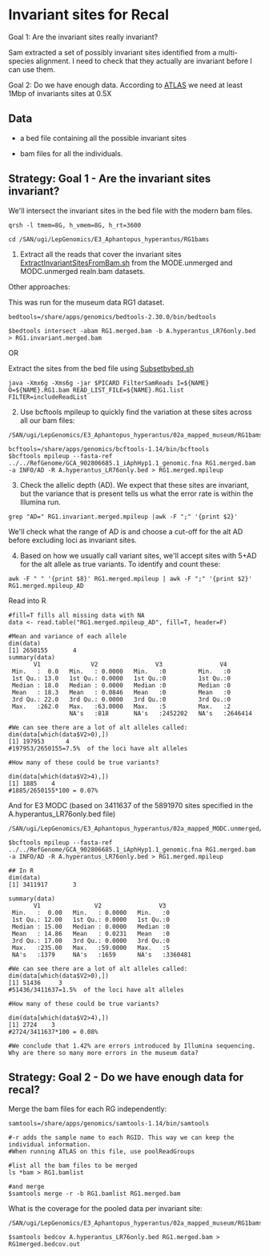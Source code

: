 # Invariant sites for Recal

Goal 1: Are the invariant sites really invariant? 

Sam extracted a set of possibly invariant sites identified from a multi-species alignment. I need to check that they actually are invariant before I can use them. 

Goal 2: Do we have enough data. According to [ATLAS](https://bitbucket.org/wegmannlab/atlas/wiki/Sequence%20Data%20Processing%20Tools%3A%20recal) we need at least 1Mbp of invariants sites at 0.5X


## Data

- a bed file containing all the possible invariant sites

- bam files for all the individuals. 



## Strategy: Goal 1 - Are the invariant sites invariant?

We'll intersect the invariant sites in the bed file with the modern bam files. 

```
qrsh -l tmem=8G, h_vmem=8G, h_rt=3600

cd /SAN/ugi/LepGenomics/E3_Aphantopus_hyperantus/RG1bams

```


1. Extract all the reads that cover the invariant sites [ExtractInvariantSitesFromBam.sh](https://github.com/alexjvr1/VelocityUCL/blob/main/ATLAS/Scripts/ExtractInvariantSitesFromBam.sh) from the MODE.unmerged and MODC.unmerged realn.bam datasets. 


Other approaches: 

This was run for the museum data RG1 dataset. 
```
bedtools=/share/apps/genomics/bedtools-2.30.0/bin/bedtools

$bedtools intersect -abam RG1.merged.bam -b A.hyperantus_LR76only.bed > RG1.invariant.merged.bam
```


OR

Extract the sites from the bed file using [Subsetbybed.sh]() 
```
java -Xmx6g -Xms6g -jar $PICARD FilterSamReads I=${NAME} O=${NAME}.RG1.bam READ_LIST_FILE=${NAME}.RG1.list FILTER=includeReadList

```




2. Use bcftools mpileup to quickly find the variation at these sites across all our bam files: 

```
/SAN/ugi/LepGenomics/E3_Aphantopus_hyperantus/02a_mapped_museum/RG1bams

bcftools=/share/apps/genomics/bcftools-1.14/bin/bcftools
$bcftools mpileup --fasta-ref ../../RefGenome/GCA_902806685.1_iAphHyp1.1_genomic.fna RG1.merged.bam -a INFO/AD -R A.hyperantus_LR76only.bed > RG1.merged.mpileup 
```


3. Check the allelic depth (AD). We expect that these sites are invariant, but the variance that is present tells us what the error rate is within the Illumina run. 
```
grep "AD=" RG1.invariant.merged.mpileup |awk -F ";" '{print $2}'
```

We'll check what the range of AD is and choose a cut-off for the alt AD before excluding loci as invariant sites. 



4. Based on how we usually call variant sites, we'll accept sites with 5+AD for the alt allele as true variants. To identify and count these: 

```
awk -F " " '{print $8}' RG1.merged.mpileup | awk -F ";" '{print $2}' RG1.merged.mpileup_AD
```

Read into R
```
#fill=T fills all missing data with NA
data <- read.table("RG1.merged.mpileup_AD", fill=T, header=F)

#Mean and variance of each allele
dim(data)
[1] 2650155       4
summary(data)
       V1              V2                V3                V4         
 Min.   :  0.0   Min.   : 0.0000   Min.   :0         Min.   :0        
 1st Qu.: 13.0   1st Qu.: 0.0000   1st Qu.:0         1st Qu.:0        
 Median : 18.0   Median : 0.0000   Median :0         Median :0        
 Mean   : 18.3   Mean   : 0.0846   Mean   :0         Mean   :0        
 3rd Qu.: 22.0   3rd Qu.: 0.0000   3rd Qu.:0         3rd Qu.:0        
 Max.   :262.0   Max.   :63.0000   Max.   :5         Max.   :2        
                 NA's   :818       NA's   :2452202   NA's   :2646414  

#We can see there are a lot of alt alleles called:
dim(data[which(data$V2>0),])
[1] 197953      4
#197953/2650155=7.5%  of the loci have alt alleles

#How many of these could be true variants?

dim(data[which(data$V2>4),])
[1] 1885    4
#1885/2650155*100 = 0.07%
```

And for E3 MODC (based on 3411637 of the 5891970 sites specified in the A.hyperantus_LR76only.bed file)
```
/SAN/ugi/LepGenomics/E3_Aphantopus_hyperantus/02a_mapped_MODC.unmerged/RG1

$bcftools mpileup --fasta-ref ../../RefGenome/GCA_902806685.1_iAphHyp1.1_genomic.fna RG1.merged.bam -a INFO/AD -R A.hyperantus_LR76only.bed > RG1.merged.mpileup 

## In R
dim(data)
[1] 3411917       3

summary(data)
       V1               V2                V3         
 Min.   :  0.00   Min.   : 0.0000   Min.   :0        
 1st Qu.: 12.00   1st Qu.: 0.0000   1st Qu.:0        
 Median : 15.00   Median : 0.0000   Median :0        
 Mean   : 14.86   Mean   : 0.0231   Mean   :0        
 3rd Qu.: 17.00   3rd Qu.: 0.0000   3rd Qu.:0        
 Max.   :235.00   Max.   :59.0000   Max.   :5        
 NA's   :1379     NA's   :1659      NA's   :3360481  

#We can see there are a lot of alt alleles called:
dim(data[which(data$V2>0),])
[1] 51436     3
#51436/3411637=1.5%  of the loci have alt alleles

#How many of these could be true variants?

dim(data[which(data$V2>4),])
[1] 2724    3
#2724/3411637*100 = 0.08%

#We conclude that 1.42% are errors introduced by Illumina sequencing. Why are there so many more errors in the museum data? 
```



## Strategy: Goal 2 - Do we have enough data for recal? 


Merge the bam files for each RG independently: 

```
samtools=/share/apps/genomics/samtools-1.14/bin/samtools

#-r adds the sample name to each RGID. This way we can keep the individual information. 
#When running ATLAS on this file, use poolReadGroups

#list all the bam files to be merged
ls *bam > RG1.bamlist  

#and merge
$samtools merge -r -b RG1.bamlist RG1.merged.bam
```


What is the coverage for the pooled data per invariant site: 
```
/SAN/ugi/LepGenomics/E3_Aphantopus_hyperantus/02a_mapped_museum/RG1bams

$samtools bedcov A.hyperantus_LR76only.bed RG1.merged.bam > RG1merged.bedcov.out
```






